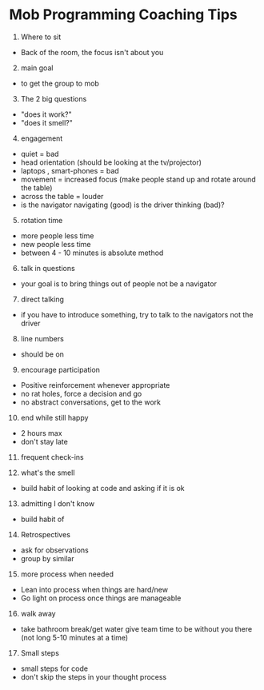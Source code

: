 <!--
Original Source: https://github.com/isidore/AgileTechinicalCoaching
-->

# Mob Programming Coaching Tips

1. Where to sit 
  - Back of the room, the focus isn't about you

2. main goal
  - to get the group to mob

3. The 2 big questions
  - "does it work?"
  - "does it smell?"

4. engagement
  - quiet = bad
  - head orientation (should be looking at the tv/projector)
  - laptops , smart-phones = bad
  - movement = increased focus (make people stand up and rotate around the table)
  - across the table = louder
  - is the navigator navigating (good) is the driver thinking (bad)?

5. rotation time 
  - more people less time
  - new people less time
  - between 4 - 10 minutes is absolute method

6. talk in questions
  - your goal is to bring things out of people not be a navigator

7. direct talking
  - if you have to introduce something, try to talk to the navigators not the driver

8. line numbers
  - should be on

9. encourage participation 
  - Positive reinforcement whenever appropriate 
  - no rat holes, force a decision and go
  - no abstract conversations, get to the work

10. end while still happy
  - 2 hours max
  - don't stay late

11. frequent check-ins

12. what's the smell
  - build habit of looking at code and asking if it is ok

13. admitting I don't know
  - build habit of 

14. Retrospectives
  - ask for observations
  - group by similar

15. more process when needed
 - Lean into process when things are hard/new
 - Go light on process once things are manageable

16. walk away
 - take bathroom break/get water give team time to be without you there (not long 5-10 minutes at a time)

17. Small steps
 - small steps for code
 - don't skip the steps in your thought process 






